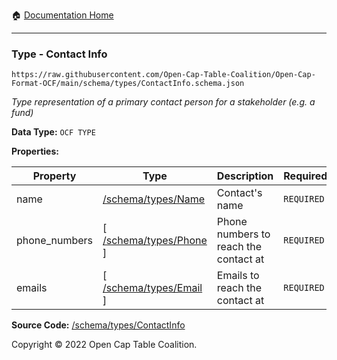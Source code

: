 :house: [Documentation Home](../../home/xudiera/code/README.md)

---

### Type - Contact Info

`https://raw.githubusercontent.com/Open-Cap-Table-Coalition/Open-Cap-Format-OCF/main/schema/types/ContactInfo.schema.json`

_Type representation of a primary contact person for a stakeholder (e.g. a fund)_

**Data Type:** `OCF TYPE`

**Properties:**

| Property      | Type                                 | Description                           | Required   |
| ------------- | ------------------------------------ | ------------------------------------- | ---------- |
| name          | [/schema/types/Name](/Name.md)       | Contact's name                        | `REQUIRED` |
| phone_numbers | [ [/schema/types/Phone](/Phone.md) ] | Phone numbers to reach the contact at | `REQUIRED` |
| emails        | [ [/schema/types/Email](/Email.md) ] | Emails to reach the contact at        | `REQUIRED` |

**Source Code:** [/schema/types/ContactInfo](../../../../../../../../schema/types/ContactInfo.schema.json)

Copyright © 2022 Open Cap Table Coalition.
